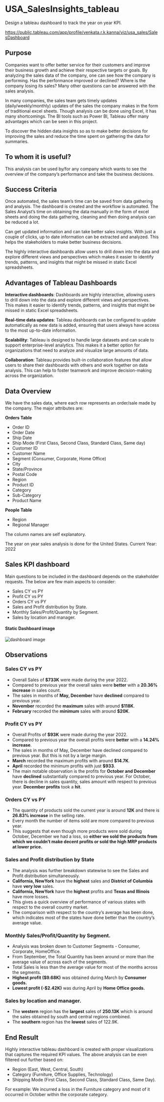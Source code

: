 # USA_SalesInsights_tableau
Design a tableau dashboard to track the year on year KPI.

https://public.tableau.com/app/profile/venkata.r.k.kanna/viz/usa_sales/SalesDashboard  

## Purpose

Companies want to offer better service for their customers and improve their business growth and achieve their respective targets or goals. By analyzing the sales data of the company, one can see how the company is performing. Has the performance improved or declined? Where is the company losing its sales? Many other questions can be answered with the sales analysis.

In many companies, the sales team gets timely updates (daily/weekly/monthly) updates of the sales the company makes in the form of traditional excel sheets. Though analysis can be done using Excel, it has many shortcomings. The BI tools such as Power BI, Tableau offer many advantages which can be seen in this project.

To discover the hidden data insights so as to make better decisions for improving the sales and reduce the time spent on gathering the data for summaries.
  
## To whom it is useful?
This analysis can be used by/for any company which wants to see the overview of the company’s performance and take the business decisions.
  
## Success Criteria

Once automated, the sales team’s time can be saved from data gathering and analysis. The dashboard is created and the workflow is automated. The Sales Analyst’s time on obtaining the data manually in the form of excel sheets and doing the data gathering, cleaning and then doing analysis can be reduced a lot.  

Can get updated information and can take better sales insights. With just a couple of clicks, up to date information can be extracted and analyzed. This helps the stakeholders to make better business decisions.  

The highly interactive dashboards allow users to drill down into the data and explore different views and perspectives which makes it easier to identify trends, patterns, and insights that might be missed in static Excel spreadsheets.

## Advantages of Tableau Dashboards

**Interactive dashboards**: Dashboards are highly interactive, allowing users to drill down into the data and explore different views and perspectives. This makes it easier to identify trends, patterns, and insights that might be missed in static Excel spreadsheets.

**Real-time data updates**: Tableau dashboards can be configured to update automatically as new data is added, ensuring that users always have access to the most up-to-date information.

**Scalability**: Tableau is designed to handle large datasets and can scale to support enterprise-level analytics. This makes it a better option for organizations that need to analyze and visualize large amounts of data.

**Collaboration**: Tableau provides built-in collaboration features that allow users to share their dashboards with others and work together on data analysis. This can help to foster teamwork and improve decision-making across the organization.

## Data Overview
We have the sales data, where each row represents an order/sale made by the company.
The major attributes are:

**Orders Table**
- Order ID	
- Order Date	
- Ship Date	
- Ship Mode (First Class, Second Class, Standard Class, Same day)
- Customer ID	
- Customer Name	
- Segment	(Consumer, Corporate, Home Office)
- City	
- State/Province	
- Postal Code	
- Region	
- Product ID	
- Category	
- Sub-Category	
- Product Name

**People Table**
- Region
- Regional Manager

The column names are self explanatory.

The year on year sales analysis is done for the United States.
Current Year: 2022

## Sales KPI dashboard

Main questions to be included in the dashboard depends on the stakeholder requests. The below are few main aspects to consider:

- Sales CY vs PY
- Profit CY vs PY
- Orders CY vs PY
- Sales and Profit distribution by State.
- Monthly Sales/Profit/Quantity by Segment.
- Sales by location and manager.

#### Static Dashboard image
![dashboard image](./us_superstore_dashboard.png)

## Observations  

### Sales CY vs PY
- Overall Sales of **$733K** were made during the year 2022.
- Compared to previous year the overall sales were **better** with a **20.36% increase** in sales count.
- The sales in months of **May, December** have **declined** compared to previous year. 
- **November** recorded the **maximum** sales with around **$118K**.
- **February** recorded the **minimum** sales with around **$20K**. 

### Profit CY vs PY
- Overall Profits of **$93K** were made during the year 2022.
- Compared to previous year the overall profits were **better** with a **14.24% increase**.
- The sales in months of May, December have declined compared to previous year. But this is not by a large margin.
- **March** recorded the maximum profits with around **$14.7K**.
- **April** recorded the minimum profits with just **$933**.
- The main notable observation is the profits for **October and December** have **declined** substantially compared to previous year. 
For October, there is decline in sales quantity, sales amount with respect to previous year.
**December profits** took a **hit**.

### Orders CY vs PY
- The quantity of products sold the current year is around **12K** and there is **26.83% increase** in the selling rate.
- Every month the number of items sold are more compared to previous year.
- This suggests that even though more products were sold during October, December we had a loss, so **either we sold the products from which we couldn’t make decent profits or sold the high MRP products at lower price.**

### Sales and Profit distribution by State
- The analysis was further breakdown statewise to see the Sales and Profit distribution simultaneously. 
- **California, NewYork** have the **highest** sales and **District of Columbia** have **very low** sales.
- **California, NewYork** have the **highest** profits and **Texas and Illinois** have more losses.
- This gives a quick overview of performance of various states with respect to the overall country market.
- The comparison with respect to the country’s average has been done, which indicates most of the states have done better than the country’s average value.

### Monthly Sales/Profit/Quantity by Segment.
- Analysis was broken down to Customer Segments - Consumer, Corporate, HomeOffice.
- From September, the Total Quantity has been around or more than the average value of across each of the segments.
- Total Sales is less than the average value for most of the months across the segments.
- **Highest profit ($9.68K)** was obtained during March by **Consumer goods.** 
- **Lowest profit (-$2.42K)** was during April by **Home Office goods.** 

### Sales by location and manager.
- The **western** region has the **largest** sales of **250.13K** which is around the sales obtained by south and central regions combined.
- The **southern** region has the **lowest** sales of 122.9K.

## End Result
Highly interactive tableau dashboard is created with proper visualizations that captures the required KPI values.
The above analysis can be even filtered out further based on:
- Region (East, West, Central, South)
- Category (Furniture, Office Supplies, Technology)
- Shipping Mode (First Class, Second Class, Standard Class, Same Day).

For example: We incurred a loss in the Furniture category and most of it occurred in October within the corporate category.


